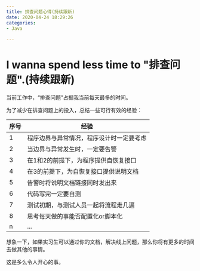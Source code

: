 ```yaml
---
title: 排查问题心得(持续跟新)
date: 2020-04-24 18:29:26
categories: 
- Java

---
```

# I wanna spend less time to "排查问题".(持续跟新)

当前工作中，“排查问题”占据我当前每天最多的时间。

为了减少在排查问题上的投入，总结一些可行有效的经验：

| 序号 | 经验 |
| - | - |
| 1 | 程序边界与异常情况，程序设计时一定要考虑 |
| 2 | 当边界与异常发生时，一定要告警 |
| 3 | 在1和2的前提下，为程序提供自恢复接口 |
| 4 | 在3的前提下，为自恢复接口提供说明文档 |
| 5 | 告警时将说明文档链接同时发出来 |
| 6 | 代码写完一定要自测 |
| 7 | 测试初期，与测试人员一起将流程走几遍 |
| 8 | 思考每天做的事能否配置化or脚本化 |
| n | ... |

想象一下，如果实习生可以通过你的文档，解决线上问题，那么你将有更多的时间去做其他的事情。

这是多么令人开心的事。


